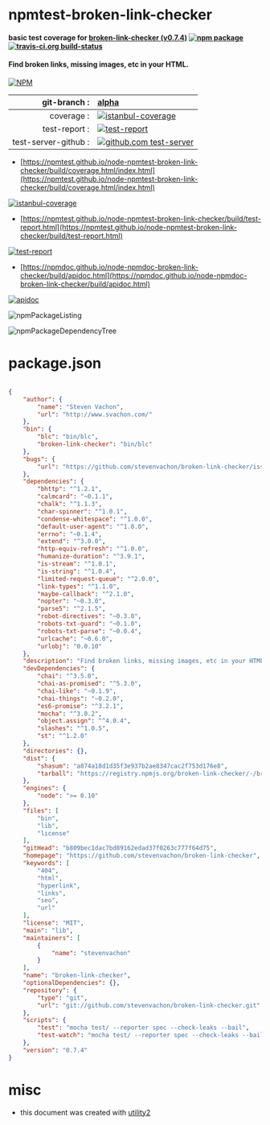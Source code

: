 # npmtest-broken-link-checker

#### basic test coverage for  [broken-link-checker (v0.7.4)](https://github.com/stevenvachon/broken-link-checker)  [![npm package](https://img.shields.io/npm/v/npmtest-broken-link-checker.svg?style=flat-square)](https://www.npmjs.org/package/npmtest-broken-link-checker) [![travis-ci.org build-status](https://api.travis-ci.org/npmtest/node-npmtest-broken-link-checker.svg)](https://travis-ci.org/npmtest/node-npmtest-broken-link-checker)

#### Find broken links, missing images, etc in your HTML.

[![NPM](https://nodei.co/npm/broken-link-checker.png?downloads=true&downloadRank=true&stars=true)](https://www.npmjs.com/package/broken-link-checker)

| git-branch : | [alpha](https://github.com/npmtest/node-npmtest-broken-link-checker/tree/alpha)|
|--:|:--|
| coverage : | [![istanbul-coverage](https://npmtest.github.io/node-npmtest-broken-link-checker/build/coverage.badge.svg)](https://npmtest.github.io/node-npmtest-broken-link-checker/build/coverage.html/index.html)|
| test-report : | [![test-report](https://npmtest.github.io/node-npmtest-broken-link-checker/build/test-report.badge.svg)](https://npmtest.github.io/node-npmtest-broken-link-checker/build/test-report.html)|
| test-server-github : | [![github.com test-server](https://npmtest.github.io/node-npmtest-broken-link-checker/GitHub-Mark-32px.png)](https://npmtest.github.io/node-npmtest-broken-link-checker/build/app/index.html) | | build-artifacts : | [![build-artifacts](https://npmtest.github.io/node-npmtest-broken-link-checker/glyphicons_144_folder_open.png)](https://github.com/npmtest/node-npmtest-broken-link-checker/tree/gh-pages/build)|

- [https://npmtest.github.io/node-npmtest-broken-link-checker/build/coverage.html/index.html](https://npmtest.github.io/node-npmtest-broken-link-checker/build/coverage.html/index.html)

[![istanbul-coverage](https://npmtest.github.io/node-npmtest-broken-link-checker/build/screenCapture.buildCi.browser.%252Ftmp%252Fbuild%252Fcoverage.lib.html.png)](https://npmtest.github.io/node-npmtest-broken-link-checker/build/coverage.html/index.html)

- [https://npmtest.github.io/node-npmtest-broken-link-checker/build/test-report.html](https://npmtest.github.io/node-npmtest-broken-link-checker/build/test-report.html)

[![test-report](https://npmtest.github.io/node-npmtest-broken-link-checker/build/screenCapture.buildCi.browser.%252Ftmp%252Fbuild%252Ftest-report.html.png)](https://npmtest.github.io/node-npmtest-broken-link-checker/build/test-report.html)

- [https://npmdoc.github.io/node-npmdoc-broken-link-checker/build/apidoc.html](https://npmdoc.github.io/node-npmdoc-broken-link-checker/build/apidoc.html)

[![apidoc](https://npmdoc.github.io/node-npmdoc-broken-link-checker/build/screenCapture.buildCi.browser.%252Ftmp%252Fbuild%252Fapidoc.html.png)](https://npmdoc.github.io/node-npmdoc-broken-link-checker/build/apidoc.html)

![npmPackageListing](https://npmtest.github.io/node-npmtest-broken-link-checker/build/screenCapture.npmPackageListing.svg)

![npmPackageDependencyTree](https://npmtest.github.io/node-npmtest-broken-link-checker/build/screenCapture.npmPackageDependencyTree.svg)



# package.json

```json

{
    "author": {
        "name": "Steven Vachon",
        "url": "http://www.svachon.com/"
    },
    "bin": {
        "blc": "bin/blc",
        "broken-link-checker": "bin/blc"
    },
    "bugs": {
        "url": "https://github.com/stevenvachon/broken-link-checker/issues"
    },
    "dependencies": {
        "bhttp": "^1.2.1",
        "calmcard": "~0.1.1",
        "chalk": "^1.1.3",
        "char-spinner": "^1.0.1",
        "condense-whitespace": "^1.0.0",
        "default-user-agent": "^1.0.0",
        "errno": "~0.1.4",
        "extend": "^3.0.0",
        "http-equiv-refresh": "^1.0.0",
        "humanize-duration": "^3.9.1",
        "is-stream": "^1.0.1",
        "is-string": "^1.0.4",
        "limited-request-queue": "^2.0.0",
        "link-types": "^1.1.0",
        "maybe-callback": "^2.1.0",
        "nopter": "~0.3.0",
        "parse5": "^2.1.5",
        "robot-directives": "~0.3.0",
        "robots-txt-guard": "~0.1.0",
        "robots-txt-parse": "~0.0.4",
        "urlcache": "~0.6.0",
        "urlobj": "0.0.10"
    },
    "description": "Find broken links, missing images, etc in your HTML.",
    "devDependencies": {
        "chai": "^3.5.0",
        "chai-as-promised": "^5.3.0",
        "chai-like": "~0.1.9",
        "chai-things": "~0.2.0",
        "es6-promise": "^3.2.1",
        "mocha": "^3.0.2",
        "object.assign": "^4.0.4",
        "slashes": "^1.0.5",
        "st": "^1.2.0"
    },
    "directories": {},
    "dist": {
        "shasum": "a874a18d1d35f3e937b2ae8347cac2f753d176e8",
        "tarball": "https://registry.npmjs.org/broken-link-checker/-/broken-link-checker-0.7.4.tgz"
    },
    "engines": {
        "node": ">= 0.10"
    },
    "files": [
        "bin",
        "lib",
        "license"
    ],
    "gitHead": "b809bec1dac7bd89162edad37f0263c777f64d75",
    "homepage": "https://github.com/stevenvachon/broken-link-checker",
    "keywords": [
        "404",
        "html",
        "hyperlink",
        "links",
        "seo",
        "url"
    ],
    "license": "MIT",
    "main": "lib",
    "maintainers": [
        {
            "name": "stevenvachon"
        }
    ],
    "name": "broken-link-checker",
    "optionalDependencies": {},
    "repository": {
        "type": "git",
        "url": "git://github.com/stevenvachon/broken-link-checker.git"
    },
    "scripts": {
        "test": "mocha test/ --reporter spec --check-leaks --bail",
        "test-watch": "mocha test/ --reporter spec --check-leaks --bail -w"
    },
    "version": "0.7.4"
}
```



# misc
- this document was created with [utility2](https://github.com/kaizhu256/node-utility2)
